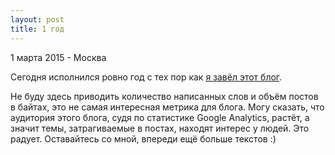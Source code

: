 ```yaml
---
layout: post
title: 1 год
---
```


<p class="meta">1 марта 2015 - Москва</p>

Сегодня исполнился ровно год с тех пор как [я завёл этот блог](http://blog.bronevichok.ru/2014/03/01/Go.html).

Не буду здесь приводить количество написанных слов и объём постов
в байтах, это не самая интересная метрика для блога. Могу
сказать, что аудитория этого блога, судя по статистике Google Analytics,
растёт, а значит темы, затрагиваемые в постах, находят интерес у людей.
Это радует. Оставайтесь со мной, впереди ещё больше текстов :)
